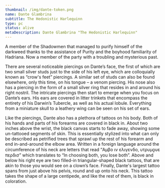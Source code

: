 ```yaml
---
thumbnail: /img/dante-token.png
name: Dante Glambrina
subtitle: The Hedonistic Harlequinn
type: pc
status: alive
metaDescription: Dante Glambrina "The Hedonistic Harlequinn"
---
```

A﻿ member of the Shadowmen that managed to purify himself of the darkweed thanks to the assistance of Purity and the boyhood familiarity of Hadriana. Now a member of the party with a troubling and mysterious past.

There are several noticeable piercings on Dante’s face, the first of which are two small silver studs just to the side of his left eye, which are colloquially known as “crow's feet” piercings. A similar set of studs can also be found elsewhere, only this time, on his tongue – a venom piercing. His nose also has a piercing in the form of a small silver ring that resides in and around his right nostril. The intricate piercings then start to emerge when you focus on Dante’s ears. His ears are covered in litter trinkets that encompass the entirety of his Darwin’s Tubercle, as well as his actual lobule. Everything from a miniature skull to a leathery wing can be seen on his set of ears.

Like the piercings, Dante also has a plethora of tattoos on his body. Both of his hands and parts of his forearms are covered in black in. About two inches above the wrist, the black canvas starts to fade away, showing some un-tattooed segments of skin. This is essentially stylized into what can only be described as petrified trees that sprawl up the rest of his forearm and end in-and-around the elbow area. Written in a foreign language around the circumference of his neck are letters that read “Αμβο ιν ελιγενδο, υτρυμϙυε περδισ” which translates to “In choosing both, you lose both”. Above and below his right eye are two filled-in triangular-shaped black tattoos, that are akin to those you would see on a clown’s face. Finally, Dante's largest tattoo spans from just above his pelvis, round and up onto his neck. This tattoo takes the shape of a large centipede, and like the rest of them, is black in coloration.